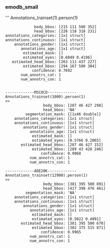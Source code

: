 ### emodb_small
'''
Annotations_trainset(1).person(1)

                 body_bbox: [215 111 580 352]
                 head_bbox: [228 118 318 231]
    annotations_categories: [1x1 struct]
    annotations_continuous: [1x1 struct]
        annotations_gender: [1x1 struct]
           annotations_age: [1x1 struct]
            estimated_mask: []
            estimated_eyes: [0.6049 0.4196]
       estimated_head_bbox: [263 111 437 227]
            estimated_bbox: [294 167 580 384]
                confidence: 0.7692
           num_annotrs_cat: 1
           num_annotrs_con: 1
```

-------------MSCOCO-------------
Annotations_trainset(1000).person(1)
>>
                 body_bbox: [287 46 427 298]
                 head_bbox: 'NA'
         segmentation_mask: {[1x46 double]}
    annotations_categories: [1x1 struct]
    annotations_continuous: [1x1 struct]
        annotations_gender: [1x1 struct]
           annotations_age: [1x1 struct]
            estimated_mask: []
            estimated_eyes: [0.5766 0.2065]
       estimated_head_bbox: [287 46 427 152]
            estimated_bbox: [289 43 428 246]
                confidence: 0.9968
           num_annotrs_cat: 1
           num_annotrs_con: 1

-------------ADE20K-------------
Annotations_trainset(12900).person(1)
>>
                 body_bbox: [381 395 500 891]
                 head_bbox: [417 398 476 461]
         segmentation_mask: 'NA'
    annotations_categories: [1x1 struct]
    annotations_continuous: [1x1 struct]
        annotations_gender: [1x1 struct]
           annotations_age: [1x1 struct]
            estimated_mask: []
            estimated_eyes: [0.5022 0.4091]
       estimated_head_bbox: [381 395 500 670]
            estimated_bbox: [382 375 515 871]
                confidence: 0.9965
           num_annotrs_cat: 1
           num_annotrs_con: 1
